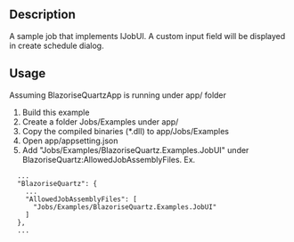 ﻿## Description
A sample job that implements IJobUI. A custom input field will be displayed in create schedule dialog. 

## Usage
Assuming BlazoriseQuartzApp is running under app/ folder
1. Build this example
2. Create a folder Jobs/Examples under app/
3. Copy the compiled binaries (*.dll) to app/Jobs/Examples
4. Open app/appsetting.json
5. Add "Jobs/Examples/BlazoriseQuartz.Examples.JobUI" under BlazoriseQuartz:AllowedJobAssemblyFiles. Ex.
```
  ...
  "BlazoriseQuartz": {
    ...
    "AllowedJobAssemblyFiles": [
      "Jobs/Examples/BlazoriseQuartz.Examples.JobUI"
    ]
  },
  ...
```